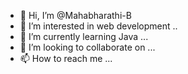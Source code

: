 - 👋 Hi, I’m @Mahabharathi-B
- 👀 I’m interested in web development ..
- 🌱 I’m currently learning Java ...
- 💞️ I’m looking to collaborate on ...
- 📫 How to reach me ...

<!---
Mahabharathi-B/Mahabharathi-B is a ✨ special ✨ repository because its `README.md` (this file) appears on your GitHub profile.
You can click the Preview link to take a look at your changes.
--->
